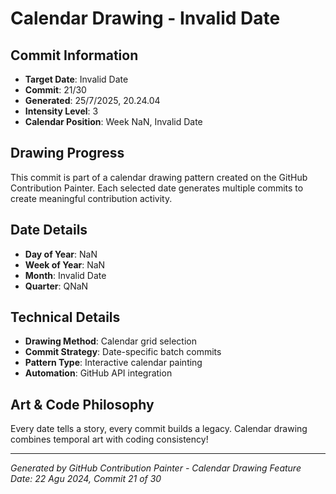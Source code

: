 # Calendar Drawing - Invalid Date

## Commit Information
- **Target Date**: Invalid Date
- **Commit**: 21/30
- **Generated**: 25/7/2025, 20.24.04
- **Intensity Level**: 3
- **Calendar Position**: Week NaN, Invalid Date

## Drawing Progress
This commit is part of a calendar drawing pattern created on the GitHub Contribution Painter.
Each selected date generates multiple commits to create meaningful contribution activity.

## Date Details
- **Day of Year**: NaN
- **Week of Year**: NaN
- **Month**: Invalid Date
- **Quarter**: QNaN

## Technical Details
- **Drawing Method**: Calendar grid selection
- **Commit Strategy**: Date-specific batch commits
- **Pattern Type**: Interactive calendar painting
- **Automation**: GitHub API integration

## Art & Code Philosophy
Every date tells a story, every commit builds a legacy. 
Calendar drawing combines temporal art with coding consistency!

---
*Generated by GitHub Contribution Painter - Calendar Drawing Feature*
*Date: 22 Agu 2024, Commit 21 of 30*